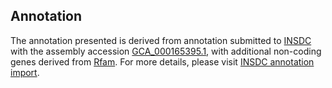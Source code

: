 

Annotation
----------

The annotation presented is derived from annotation submitted to
[INSDC](http://www.insdc.org) with the assembly accession
[GCA\_000165395.1](http://www.ebi.ac.uk/ena/data/view/GCA_000165395.1),
with additional non-coding genes derived from
[Rfam](http://rfam.xfam.org/). For more details, please visit [INSDC
annotation
import](http://ensemblgenomes.org/info/data/insdc_annotation).
